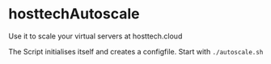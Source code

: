 # hosttechAutoscale

Use it to scale your virtual servers at hosttech.cloud

The Script initialises itself and creates a configfile. Start with `./autoscale.sh`
